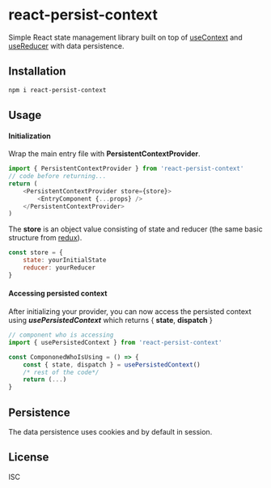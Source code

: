 # react-persist-context

Simple React state management library built on top of [useContext](https://reactjs.org/docs/hooks-reference.html#usecontext) and [useReducer](https://reactjs.org/docs/hooks-reference.html#usereducer) with data persistence.

## Installation

```sh
npm i react-persist-context
```

## Usage

#### Initialization
Wrap the main entry file with **PersistentContextProvider**.
```javascript
import { PersistentContextProvider } from 'react-persist-context'
// code before returning...
return (
    <PersistentContextProvider store={store}>
        <EntryComponent {...props} />
    </PersistentContextProvider>
)
```

The **store** is an object value consisting of state and reducer (the same basic structure from [redux](https://redux.js.org/)).

```javascript
const store = {
    state: yourInitialState
    reducer: yourReducer
}
```

#### Accessing persisted context
After initializing your provider, you can now access the persisted context using ***usePersistedContext*** which returns { **state**, **dispatch** }

```javascript
// component who is accessing
import { usePersistedContext } from 'react-persist-context'

const CompononedWhoIsUsing = () => {
    const { state, dispatch } = usePersistedContext()
    /* rest of the code*/
    return (...)
}
```

## Persistence
The data persistence uses cookies and by default in session.

## License

ISC
